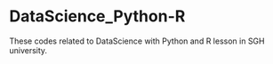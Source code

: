 # DataScience_Python-R
These codes related to DataScience with Python and R lesson in SGH university.

